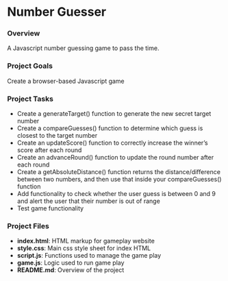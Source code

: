 # Number Guesser

### Overview

A Javascript number guessing game to pass the time.

### Project Goals

Create a browser-based Javascript game

### Project Tasks

- Create a generateTarget() function to generate the new secret target number
- Create a compareGuesses() function to determine which guess is closest to the target number
- Create an updateScore() function to correctly increase the winner’s score after each round
- Create an advanceRound() function to update the round number after each round
- Create a getAbsoluteDistance() function returns the distance/difference between two numbers, and then use that inside your compareGuesses() function
- Add functionality to check whether the user guess is between 0 and 9 and alert the user that their number is out of range
- Test game functionality

### Project Files

- **index.html**: HTML markup for gameplay website
- **style.css**: Main css style sheet for index HTML
- **script.js**: Functions used to manage the game play
- **game.js**: Logic used to run game play
- **README.md**: Overview of the project
